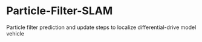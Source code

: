 # Particle-Filter-SLAM
Particle filter prediction and update steps to localize differential-drive model vehicle

